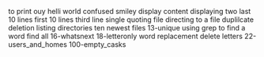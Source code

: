 to print ouy helli world
confused smiley
display content
displaying two
last 10 lines
first 10 lines
third line 
single quoting file
directing to a file
duplilcate
deletion
listing directories
ten newest files
13-unique
using grep to find a word
find all
16-whatsnext
18-letteronly
word replacement
delete letters
22-users_and_homes
100-empty_casks
